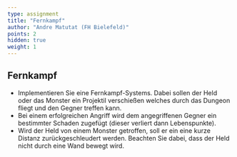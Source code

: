 ```yaml
---
type: assignment
title: "Fernkampf"
author: "Andre Matutat (FH Bielefeld)"
points: 2
hidden: true
weight: 1
---
```


## Fernkampf

- Implementieren Sie eine Fernkampf-Systems. Dabei sollen der Held oder das Monster ein Projektil verschießen welches durch das Dungeon fliegt und den Gegner treffen kann.
- Bei einem erfolgreichen Angriff wird dem angegriffenen Gegner ein bestimmter Schaden zugefügt (dieser verliert dann Lebenspunkte).
- Wird der Held von einem Monster getroffen, soll er ein eine kurze Distanz zurückgeschleudert werden. Beachten Sie dabei, dass der Held nicht durch eine Wand bewegt wird.

